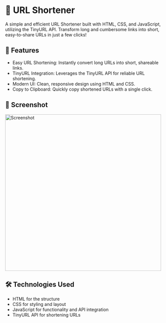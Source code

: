 # **🔗 URL Shortener**

A simple and efficient URL Shortener built with HTML, CSS, and JavaScript, utilizing the TinyURL API. Transform long and cumbersome links into short, easy-to-share URLs in just a few clicks!

## **🚀 Features**

- Easy URL Shortening: Instantly convert long URLs into short, shareable links.
- TinyURL Integration: Leverages the TinyURL API for reliable URL shortening.
- Modern UI: Clean, responsive design using HTML and CSS.
- Copy to Clipboard: Quickly copy shortened URLs with a single click.

## **📸 Screenshot**

<img src="https://github.com/user-attachments/assets/7d4df678-6b86-4bf3-92da-584c75eff46c" alt="Screenshot" width="500"/>

## **🛠️ Technologies Used**
- HTML for the structure
- CSS for styling and layout
- JavaScript for functionality and API integration
- TinyURL API for shortening URLs
